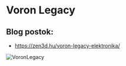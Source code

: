 # Voron Legacy

## Blog postok:

- https://zen3d.hu/voron-legacy-elektronika/


![VoronLegacy](https://zen3d.hu/wp-content/uploads/2021/05/DSC_36672-700x700.jpg)
